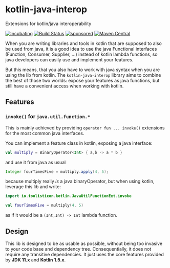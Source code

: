 # kotlin-java-interop

Extensions for kotlin/java interoperability

[![incubating](https://img.shields.io/badge/lifecycle-INCUBATING-orange.svg)](https://github.com/holisticon#open-source-lifecycle)
[![Build Status](https://github.com/toolisticon/kotlin-java-interop/workflows/Development%20branches/badge.svg)](https://github.com/toolisticon/kotlin-java-interop/actions)
[![sponsored](https://img.shields.io/badge/sponsoredBy-Holisticon-RED.svg)](https://holisticon.de/)
[![Maven Central](https://maven-badges.herokuapp.com/maven-central/io.toolisticon.kotlin/kotlin-java-interopt-bom/badge.svg)](https://maven-badges.herokuapp.com/maven-central/io.toolisticon.kotlin/kotlin-java-interopt)

When you are writing libraries and tools in kotlin that are supposed to also be used from java, it is a good idea to use the java Functional interfaces (Function, Consumer, Supplier, ...) instead of kotlin lambda functions, so java developers can easily use and implement your features.

But this means, that you also have to work with java syntax when you are using the lib from kotlin. The `kotlin-java-interop` library aims to combine the best of those two worlds: expose your features as java functions, but still have a convenient access when working with kotlin.

## Features

### `invoke()` for `java.util.function.*`

This is mainly achieved by providing `operator fun ... invoke()` extensions for the most common java interfaces.

You can implement a feature class in kotlin, exposing a java interface:

```kotlin
val multiply = BinaryOperator<Int> { a,b -> a * b }
```

and use it from java as usual

```java
Integer fourTimesFive = multiply.apply(4, 5); 
```

because multiply really _is_ a java binaryOperator, but when using kotlin, leverage this lib and write:

```kotlin
import io.toolisticon.kotlin.JavaUtilFunctionExt.invoke

val fourTimesFive = multiply(4, 5) 
```

as if it would be a `(Int,Int) -> Int` lambda function.

## Design

This lib is designed to be as usable as possible, without being too invasive to your code base and dependency tree. Consequentially, it does not require any transitive dependencies.
It just uses the core features provided by **JDK 11.x** and **Kotlin 1.5.x**.
